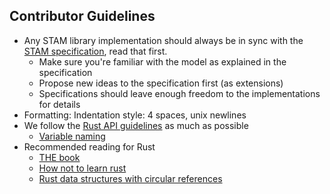 ## Contributor Guidelines 

* Any STAM library implementation should always be in sync with the [STAM specification](https://github.com/annotation/stam), read that first.
    * Make sure you're familiar with the model as explained in the specification
    * Propose new ideas to the specification first (as extensions)
    * Specifications should leave enough freedom to the implementations for details
* Formatting: Indentation style: 4 spaces, unix newlines
* We follow the [Rust API guidelines](https://rust-lang.github.io/api-guidelines/checklist.html) as much as possible 
    * [Variable naming](https://rust-lang.github.io/api-guidelines/naming.html)
* Recommended reading for Rust
    * [THE book](https://doc.rust-lang.org/book/)
    * [How not to learn rust](https://dystroy.org/blog/how-not-to-learn-rust/)
    * [Rust data structures with circular references](https://eli.thegreenplace.net/2021/rust-data-structures-with-circular-references/)

